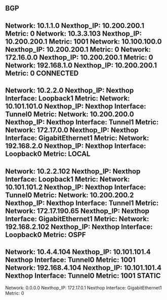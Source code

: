 BGP
---
Network: 10.1.1.0
Nexthop_IP: 10.200.200.1
Metric: 0
Network: 10.3.3.103
Nexthop_IP: 10.200.200.1
Metric: 1001
Network: 10.100.100.0
Nexthop_IP: 10.200.200.1
Metric: 0
Network: 172.16.0.0
Nexthop_IP: 10.200.200.1
Metric: 0
Network: 192.168.1.0
Nexthop_IP: 10.200.200.1
Metric: 0
CONNECTED
---------
Network: 10.2.2.0
Nexthop_IP: 
Nexthop Interface: Loopback1
Metric: 
Network: 10.101.101.0
Nexthop_IP: 
Nexthop Interface: Tunnel0
Metric: 
Network: 10.200.200.0
Nexthop_IP: 
Nexthop Interface: Tunnel1
Metric: 
Network: 172.17.0.0
Nexthop_IP: 
Nexthop Interface: GigabitEthernet1
Metric: 
Network: 192.168.2.0
Nexthop_IP: 
Nexthop Interface: Loopback0
Metric: 
LOCAL
-----
Network: 10.2.2.102
Nexthop_IP: 
Nexthop Interface: Loopback1
Metric: 
Network: 10.101.101.2
Nexthop_IP: 
Nexthop Interface: Tunnel0
Metric: 
Network: 10.200.200.2
Nexthop_IP: 
Nexthop Interface: Tunnel1
Metric: 
Network: 172.17.190.65
Nexthop_IP: 
Nexthop Interface: GigabitEthernet1
Metric: 
Network: 192.168.2.102
Nexthop_IP: 
Nexthop Interface: Loopback0
Metric: 
OSPF
----
Network: 10.4.4.104
Nexthop_IP: 10.101.101.4
Nexthop Interface: Tunnel0
Metric: 1001
Network: 192.168.4.104
Nexthop_IP: 10.101.101.4
Nexthop Interface: Tunnel0
Metric: 1001
STATIC
------
Network: 0.0.0.0
Nexthop_IP: 172.17.0.1
Nexthop Interface: GigabitEthernet1
Metric: 0
